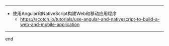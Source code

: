 
---

- 使用Angular和NativeScript构建Web和移动应用程序
  - https://scotch.io/tutorials/use-angular-and-nativescript-to-build-a-web-and-mobile-application

---

end